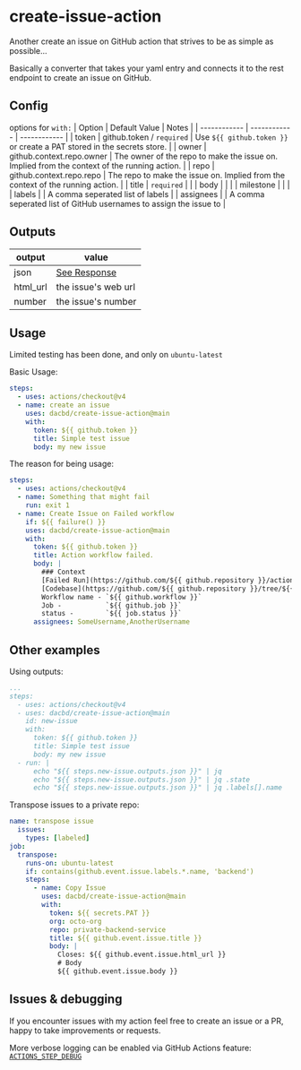 # create-issue-action
Another create an issue on GitHub action that strives to be as simple as possible...

Basically a converter that takes your yaml entry and connects it to the rest endpoint to create an issue on GitHub.

## Config
options for `with:`
| Option  | Default Value  | Notes  |
| ------------ | ------------ | ------------ |
| token      | github.token / `required`  | Use `${{ github.token }}` or create a PAT stored in the secrets store.   |
| owner      | github.context.repo.owner  | The owner of the repo to make the issue on. Implied from the context of the running action.  |
| repo       | github.context.repo.repo   | The repo to make the issue on. Implied from the context of the running action.  |
| title      | `required`                 |   |
| body       |                            |   |
| milestone  |                            |   |
| labels     |                            | A comma seperated list of labels  |
| assignees  |                            | A comma seperated list of GitHub usernames to assign the issue to  |

## Outputs
| output | value |
| ------ | ----- |
| json | [See Response](https://docs.github.com/en/rest/issues/issues#create-an-issue) |
| html_url | the issue's web url |
| number | the issue's number |

## Usage
Limited testing has been done, and only on `ubuntu-latest`

Basic Usage:

```yml
steps:
  - uses: actions/checkout@v4
  - name: create an issue
    uses: dacbd/create-issue-action@main
    with:
      token: ${{ github.token }}
      title: Simple test issue
      body: my new issue
```

The reason for being usage:

```yml
steps:
  - uses: actions/checkout@v4
  - name: Something that might fail
    run: exit 1
  - name: Create Issue on Failed workflow
    if: ${{ failure() }}
    uses: dacbd/create-issue-action@main
    with:
      token: ${{ github.token }}
      title: Action workflow failed.
      body: |
        ### Context
        [Failed Run](https://github.com/${{ github.repository }}/actions/runs/${{ github.run_id }})
        [Codebase](https://github.com/${{ github.repository }}/tree/${{ github.sha }})
        Workflow name - `${{ github.workflow }}`
        Job -           `${{ github.job }}`
        status -        `${{ job.status }}`
      assignees: SomeUsername,AnotherUsername
```

## Other examples

Using outputs:

```yml
...
steps:
  - uses: actions/checkout@v4
  - uses: dacbd/create-issue-action@main
    id: new-issue
    with:
      token: ${{ github.token }}
      title: Simple test issue
      body: my new issue
  - run: |
      echo "${{ steps.new-issue.outputs.json }}" | jq
      echo "${{ steps.new-issue.outputs.json }}" | jq .state
      echo "${{ steps.new-issue.outputs.json }}" | jq .labels[].name
```

Transpose issues to a private repo:

```yml
name: transpose issue
  issues:
    types: [labeled]
job:
  transpose:
    runs-on: ubuntu-latest
    if: contains(github.event.issue.labels.*.name, 'backend')
    steps:
      - name: Copy Issue
        uses: dacbd/create-issue-action@main
        with:
          token: ${{ secrets.PAT }}
          org: octo-org
          repo: private-backend-service
          title: ${{ github.event.issue.title }}
          body: |
            Closes: ${{ github.event.issue.html_url }}
            # Body
            ${{ github.event.issue.body }}
```

## Issues & debugging
If you encounter issues with my action feel free to create an issue or a PR, happy to take improvements or requests.

More verbose logging can be enabled via GitHub Actions feature: [`ACTIONS_STEP_DEBUG`](https://docs.github.com/en/actions/monitoring-and-troubleshooting-workflows/enabling-debug-logging#enabling-step-debug-logging)
